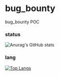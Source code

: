 # bug_bounty
bug_bounty POC 


### status 

![Anurag's GitHub stats](https://github-readme-stats.vercel.app/api?username=amine123ait&show_icons=true&theme=radical)


### lang

[![Top Langs](https://github-readme-stats.vercel.app/api/top-langs/?username=amine123ait&layout=compact)](https://github.com/amine123ait/bug_bounty)


